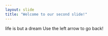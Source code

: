 ```yaml
---
layout: slide
title: "Welcome to our second slide!"
---
```

life is but a dream
Use the left arrow to go back!
